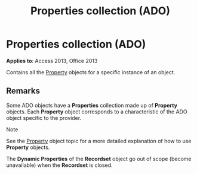 ﻿---
title: Properties collection (ADO)
TOCTitle: Properties collection (ADO)
ms:assetid: 4d662790-1252-c930-e6f9-edf6a38636af
ms:mtpsurl: https://msdn.microsoft.com/library/JJ249245(v=office.15)
ms:contentKeyID: 48544729
ms.date: 09/18/2015
mtps_version: v=office.15
f1_keywords:
- ado210.chm1231104
f1_categories:
- Office.Version=v15
---

# Properties collection (ADO)

**Applies to**: Access 2013, Office 2013

Contains all the [Property](property-object-ado.md) objects for a specific instance of an object.

## Remarks

Some ADO objects have a **Properties** collection made up of **Property** objects. Each **Property** object corresponds to a characteristic of the ADO object specific to the provider.

> [!NOTE]
> See the [Property](property-object-ado.md) object topic for a more detailed explanation of how to use **Property** objects.

The **Dynamic Properties** of the **Recordset** object go out of scope (become unavailable) when the **Recordset** is closed.

